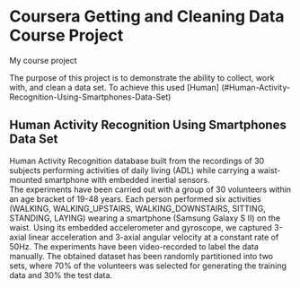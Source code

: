 # Coursera Getting and Cleaning Data Course Project
My course project

The purpose of this project is to demonstrate the ability to collect, work with, and clean a data set.
To achieve this used [Human] (#Human-Activity-Recognition-Using-Smartphones-Data-Set)



## <a>Human Activity Recognition Using Smartphones Data Set</a>
Human Activity Recognition database built from the recordings of 30 subjects performing activities of daily living (ADL) while carrying a waist-mounted smartphone with embedded inertial sensors.</br>
The experiments have been carried out with a group of 30 volunteers within an age bracket of 19-48 years. Each person performed six activities (WALKING, WALKING_UPSTAIRS, WALKING_DOWNSTAIRS, SITTING, STANDING, LAYING) wearing a smartphone (Samsung Galaxy S II) on the waist. Using its embedded accelerometer and gyroscope, we captured 3-axial linear acceleration and 3-axial angular velocity at a constant rate of 50Hz. The experiments have been video-recorded to label the data manually. The obtained dataset has been randomly partitioned into two sets, where 70% of the volunteers was selected for generating the training data and 30% the test data.
